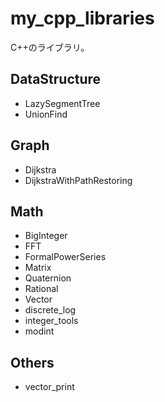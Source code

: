 # my_cpp_libraries
C++のライブラリ。

## DataStructure

<ul>
  <li>LazySegmentTree</li>
  <li>UnionFind</li>
</ul>

## Graph

<ul>
  <li>Dijkstra</li>
  <li>DijkstraWithPathRestoring</li>
</ul>

## Math

<ul>
  <li>BigInteger</li>
  <li>FFT</li>
  <li>FormalPowerSeries</li>
  <li>Matrix</li>
  <li>Quaternion</li>
  <li>Rational</li>
  <li>Vector</li>
  <li>discrete_log</li>
  <li>integer_tools</li>
  <li>modint</li>
</ul>

## Others

<ul>
  <li>vector_print</li>
</ul>

